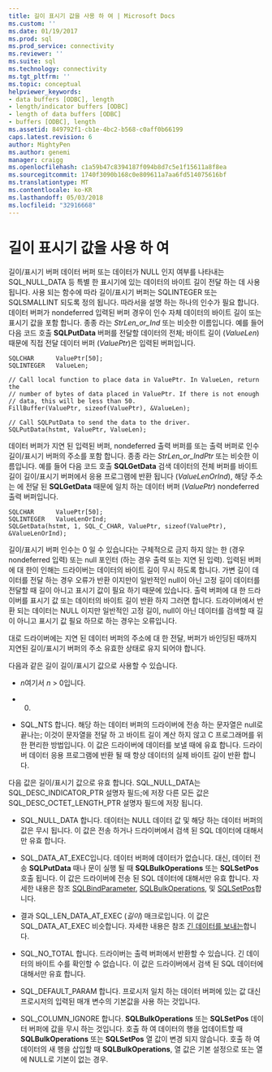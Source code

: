 ```yaml
---
title: 길이 표시기 값을 사용 하 여 | Microsoft Docs
ms.custom: ''
ms.date: 01/19/2017
ms.prod: sql
ms.prod_service: connectivity
ms.reviewer: ''
ms.suite: sql
ms.technology: connectivity
ms.tgt_pltfrm: ''
ms.topic: conceptual
helpviewer_keywords:
- data buffers [ODBC], length
- length/indicator buffers [ODBC]
- length of data buffers [ODBC]
- buffers [ODBC], length
ms.assetid: 849792f1-cb1e-4bc2-b568-c0aff0b66199
caps.latest.revision: 6
author: MightyPen
ms.author: genemi
manager: craigg
ms.openlocfilehash: c1a59b47c8394187f094b8d7c5e1f15611a8f8ea
ms.sourcegitcommit: 1740f3090b168c0e809611a7aa6fd514075616bf
ms.translationtype: MT
ms.contentlocale: ko-KR
ms.lasthandoff: 05/03/2018
ms.locfileid: "32916668"
---
```

# <a name="using-length-and-indicator-values"></a>길이 표시기 값을 사용 하 여
길이/표시기 버퍼 데이터 버퍼 또는 데이터가 NULL 인지 여부를 나타내는 SQL_NULL_DATA 등 특별 한 표시기에 있는 데이터의 바이트 길이 전달 하는 데 사용 됩니다. 사용 되는 함수에 따라 길이/표시기 버퍼는 SQLINTEGER 또는 SQLSMALLINT 되도록 정의 됩니다. 따라서을 설명 하는 하나의 인수가 필요 합니다. 데이터 버퍼가 nondeferred 입력된 버퍼 경우이 인수 자체 데이터의 바이트 길이 또는 표시기 값을 포함 합니다. 종종 라는 *StrLen_or_Ind* 또는 비슷한 이름입니다. 예를 들어 다음 코드 호출 **SQLPutData** 버퍼를 전달할 데이터의 전체; 바이트 길이 (*ValueLen*) 때문에 직접 전달 데이터 버퍼 (*ValuePtr*)은 입력된 버퍼입니다.  
  
```  
SQLCHAR      ValuePtr[50];  
SQLINTEGER   ValueLen;  
  
// Call local function to place data in ValuePtr. In ValueLen, return the  
// number of bytes of data placed in ValuePtr. If there is not enough  
// data, this will be less than 50.  
FillBuffer(ValuePtr, sizeof(ValuePtr), &ValueLen);  
  
// Call SQLPutData to send the data to the driver.  
SQLPutData(hstmt, ValuePtr, ValueLen);  
```  
  
 데이터 버퍼가 지연 된 입력된 버퍼, nondeferred 출력 버퍼를 또는 출력 버퍼로 인수 길이/표시기 버퍼의 주소를 포함 합니다. 종종 라는 *StrLen_or_IndPtr* 또는 비슷한 이름입니다. 예를 들어 다음 코드 호출 **SQLGetData** 검색 데이터의 전체 버퍼를 바이트 길이 길이/표시기 버퍼에서 응용 프로그램에 반환 됩니다 (*ValueLenOrInd*), 해당 주소는 에 전달 된 **SQLGetData** 때문에 일치 하는 데이터 버퍼 (*ValuePtr*) nondeferred 출력 버퍼입니다.  
  
```  
SQLCHAR      ValuePtr[50];  
SQLINTEGER   ValueLenOrInd;  
SQLGetData(hstmt, 1, SQL_C_CHAR, ValuePtr, sizeof(ValuePtr), &ValueLenOrInd);  
```  
  
 길이/표시기 버퍼 인수는 0 일 수 있습니다는 구체적으로 금지 하지 않는 한 (경우 nondeferred 입력) 또는 null 포인터 (하는 경우 출력 또는 지연 된 입력). 입력된 버퍼에 대 한이 인해는 드라이버는 데이터의 바이트 길이 무시 하도록 합니다. 가변 길이 데이터를 전달 하는 경우 오류가 반환 이지만이 일반적인 null이 아닌 고정 길이 데이터를 전달할 때 길이 아니고 표시기 값이 필요 하기 때문에 있습니다. 출력 버퍼에 대 한 드라이버를 표시기 값 또는 데이터의 바이트 길이 반환 하지 그러면 합니다. 드라이버에서 반환 되는 데이터는 NULL 이지만 일반적인 고정 길이, null이 아닌 데이터를 검색할 때 길이 아니고 표시기 값 필요 하므로 하는 경우는 오류입니다.  
  
 대로 드라이버에는 지연 된 데이터 버퍼의 주소에 대 한 전달, 버퍼가 바인딩된 때까지 지연된 길이/표시기 버퍼의 주소 유효한 상태로 유지 되어야 합니다.  
  
 다음과 같은 길이 길이/표시기 값으로 사용할 수 있습니다.  
  
-   *n*여기서 *n* > 0입니다.  
  
-   0.  
  
-   SQL_NTS 합니다. 해당 하는 데이터 버퍼의 드라이버에 전송 하는 문자열은 null로 끝나는; 이것이 문자열을 전달 하 고 바이트 길이 계산 하지 않고 C 프로그래머를 위한 편리한 방법입니다. 이 값은 드라이버에 데이터를 보낼 때에 유효 합니다. 드라이버 데이터 응용 프로그램에 반환 될 때 항상 데이터의 실제 바이트 길이 반환 합니다.  
  
 다음 값은 길이/표시기 값으로 유효 합니다. SQL_NULL_DATA는 SQL_DESC_INDICATOR_PTR 설명자 필드;에 저장 다른 모든 값은 SQL_DESC_OCTET_LENGTH_PTR 설명자 필드에 저장 됩니다.  
  
-   SQL_NULL_DATA 합니다. 데이터는 NULL 데이터 값 및 해당 하는 데이터 버퍼의 값은 무시 됩니다. 이 값은 전송 하거나 드라이버에서 검색 된 SQL 데이터에 대해서만 유효 합니다.  
  
-   SQL_DATA_AT_EXEC입니다. 데이터 버퍼에 데이터가 없습니다. 대신, 데이터 전송 **SQLPutData** 때나 문이 실행 될 때 **SQLBulkOperations** 또는 **SQLSetPos** 호출 됩니다. 이 값은 드라이버에 전송 된 SQL 데이터에 대해서만 유효 합니다. 자세한 내용은 참조 [SQLBindParameter](../../../odbc/reference/syntax/sqlbindparameter-function.md), [SQLBulkOperations](../../../odbc/reference/syntax/sqlbulkoperations-function.md), 및 [SQLSetPos](../../../odbc/reference/syntax/sqlsetpos-function.md)합니다.  
  
-   결과 SQL_LEN_DATA_AT_EXEC (*길이*) 매크로입니다. 이 값은 SQL_DATA_AT_EXEC 비슷합니다. 자세한 내용은 참조 [긴 데이터를 보내는](../../../odbc/reference/develop-app/sending-long-data.md)합니다.  
  
-   SQL_NO_TOTAL 합니다. 드라이버는 출력 버퍼에서 반환할 수 있습니다. 긴 데이터의 바이트 수를 확인할 수 없습니다. 이 값은 드라이버에서 검색 된 SQL 데이터에 대해서만 유효 합니다.  
  
-   SQL_DEFAULT_PARAM 합니다. 프로시저 일치 하는 데이터 버퍼에 있는 값 대신 프로시저의 입력된 매개 변수의 기본값을 사용 하는 것입니다.  
  
-   SQL_COLUMN_IGNORE 합니다. **SQLBulkOperations** 또는 **SQLSetPos** 데이터 버퍼에 값을 무시 하는 것입니다. 호출 하 여 데이터의 행을 업데이트할 때 **SQLBulkOperations** 또는 **SQLSetPos** 열 값이 변경 되지 않습니다. 호출 하 여 데이터의 새 행을 삽입할 때 **SQLBulkOperations**, 열 값은 기본 설정으로 또는 열에 NULL로 기본이 없는 경우.
